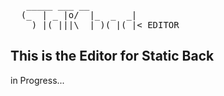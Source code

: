 <pre>                                                                                                                                                                                                             
   _____ ___ __          
  (_  | _ |o/  |_  _  _| 
  __) |(_|||\__|_)(_|(_|< EDITOR
</pre>

## This is the  Editor for Static Back 

in Progress... 
